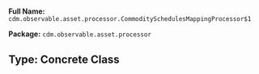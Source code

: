 # 

**Full Name:** `cdm.observable.asset.processor.CommoditySchedulesMappingProcessor$1`

**Package:** `cdm.observable.asset.processor`

## Type: Concrete Class

